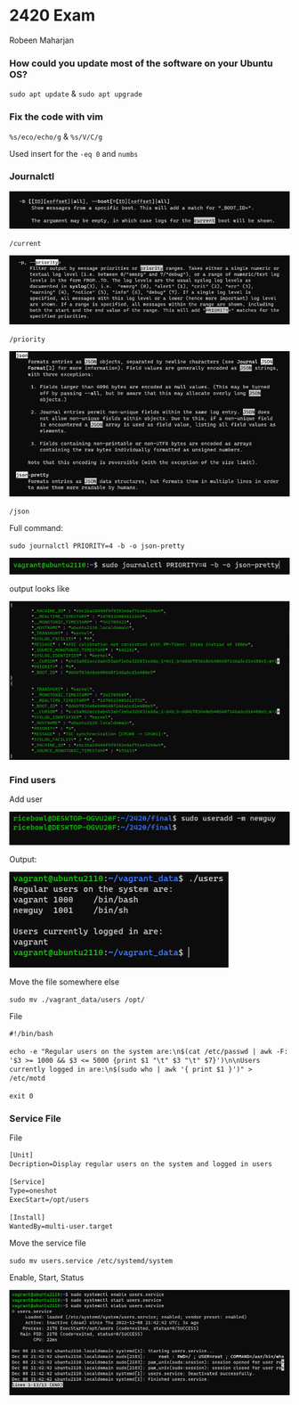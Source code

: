# 2420 Exam

Robeen Maharjan

### How could you update most of the software on your Ubuntu OS?

`sudo apt update` & `sudo apt upgrade`

### Fix the code with vim 

`%s/eco/echo/g` & `%s/V/C/g`

Used insert for the `-eq 0` and `numbs` 

### Journalctl

 ![Bootlog](/Images/bootlog.png)
 
 `/current`
 
 ![Priority](/Images/priority.png)
 
 `/priority`
 
 ![Json](/Images/jsonpretty.png)
 
 `/json`
 
 Full command:
 
 `sudo journalctl PRIORITY=4 -b -o json-pretty`
 
 ![Journalctl command](/Images/journalctl.png)
 
 output looks like
 
 ![Output Json](/Images/outputjson.png)
 
 ### Find users
 
 Add user
 
 ![New User](/Images/newuser.png)

 Output:
 
 ![User Output](/Images/outputusers.png)
 
 Move the file somewhere else 

 `sudo mv ./vagrant_data/users /opt/`
 
 File
 
 ```
 #!/bin/bash
 
echo -e "Regular users on the system are:\n$(cat /etc/passwd | awk -F: '$3 >= 1000 && $3 <= 5000 {print $1 "\t" $3 "\t" $7}')\n\nUsers currently logged in are:\n$(sudo who | awk '{ print $1 }')" > /etc/motd

exit 0
```

### Service File

File

```
[Unit]
Decription=Display regular users on the system and logged in users

[Service]
Type=oneshot
ExecStart=/opt/users

[Install]
WantedBy=multi-user.target
```

Move the service file

`sudo mv users.service /etc/systemd/system`

Enable, Start, Status

![Output status](/Images/systemctlservice.png)
